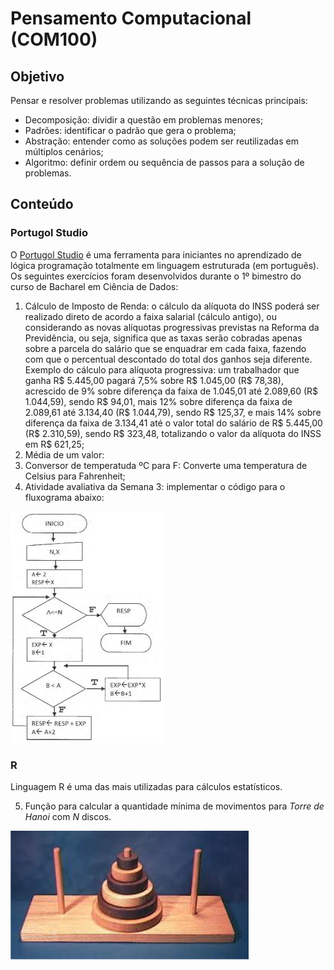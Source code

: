 # Pensamento Computacional (COM100)

## Objetivo

Pensar e resolver problemas utilizando as seguintes técnicas principais:
- Decomposição: dividir a questão em problemas menores;
- Padrões: identificar o padrão que gera o problema;
- Abstração: entender como as soluções podem ser reutilizadas em múltiplos cenários;
- Algoritmo: definir ordem ou sequência de passos para a solução de problemas.

## Conteúdo

### Portugol Studio

O [Portugol Studio](http://lite.acad.univali.br/portugol/) é uma ferramenta para iniciantes no aprendizado de lógica programação totalmente em linguagem estruturada (em português). Os seguintes exercícios foram desenvolvidos durante o 1º bimestro do curso de Bacharel em Ciência de Dados:

1. Cálculo de Imposto de Renda:  o cálculo da alíquota do INSS poderá ser realizado direto de acordo a faixa salarial (cálculo antigo), ou considerando as novas alíquotas progressivas previstas na Reforma da Previdência, ou seja, significa que as taxas serão cobradas apenas sobre a parcela do salário que se enquadrar em cada faixa, fazendo com que o percentual descontado do total dos ganhos seja diferente.
Exemplo do cálculo para alíquota progressiva: um trabalhador que ganha R$ 5.445,00 pagará 7,5% sobre R$ 1.045,00 (R$ 78,38), acrescido de 9% sobre diferença da faixa de 1.045,01 até 2.089,60 (R$ 1.044,59), sendo R$ 94,01, mais 12% sobre diferença da faixa de 2.089,61 até 3.134,40 (R$ 1.044,79), sendo R$ 125,37, e mais 14% sobre diferença da faixa de 3.134,41 até o valor total do salário de R$ 5.445,00 (R$ 2.310,59), sendo R$ 323,48, totalizando o valor da alíquota do INSS em R$ 621,25;
2. Média de um valor: 
3. Conversor de temperatuda ºC para F: Converte uma temperatura de Celsius para Fahrenheit;
4. Atividade avaliativa da Semana 3: implementar o código para o fluxograma abaixo:

![Fluxograma](COM100_Aval_Sem3.png)

### R

Linguagem R é uma das mais utilizadas para cálculos estatísticos.

5. Função para calcular a quantidade mínima de movimentos para _Torre de Hanoi_ com _N_ discos.

![Torre de Hanoi](TorreHanoi.jpg)
